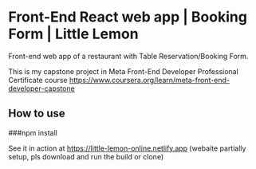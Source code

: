 # Front-End React web app | Booking Form | Little Lemon

Front-end web app of a restaurant with Table Reservation/Booking Form.

This is my capstone project in Meta Front-End Developer Professional Certificate course https://www.coursera.org/learn/meta-front-end-developer-capstone

## How to use

###npm install

See it in action at https://little-lemon-online.netlify.app (webaite partially setup, pls download and run the build or clone)
